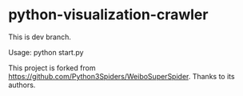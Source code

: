 # python-visualization-crawler
This is dev branch.

Usage:
python start.py

This project is forked from https://github.com/Python3Spiders/WeiboSuperSpider.
Thanks to its authors.

